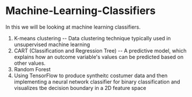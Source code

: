 # Machine-Learning-Classifiers
In this we will be looking at machine learning classifiers.

1. K-means clustering -- Data clustering technique typically used in unsupervised machine learning
2. CART (Classification and Regression Tree) -- A predictive model, which explains how an outcome variable's values can be predicted based on other values.
3. Random Forest
4. Using TensorFlow to produce syntheitc costumer data and then implementing a neural network classifier for binary classification and visualizes tbe decision boundary in a 2D feature space
